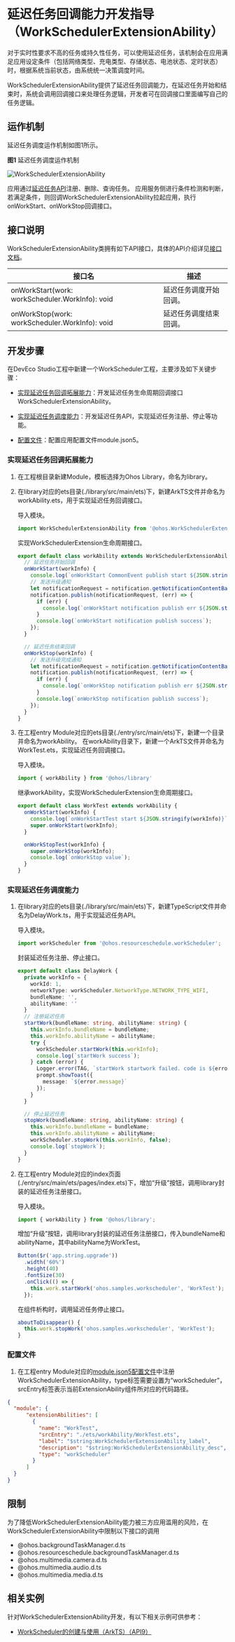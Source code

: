 # 延迟任务回调能力开发指导（WorkSchedulerExtensionAbility）

对于实时性要求不高的任务或持久性任务，可以使用延迟任务，该机制会在应用满足应用设定条件（包括网络类型、充电类型、存储状态、电池状态、定时状态）时，根据系统当前状态，由系统统一决策调度时间。

WorkSchedulerExtensionAbility提供了延迟任务回调能力，在延迟任务开始和结束时，系统会调用回调接口来处理任务逻辑，开发者可在回调接口里面编写自己的任务逻辑。

## 运作机制

延迟任务调度运作机制如图1所示。

  **图1** 延迟任务调度运作机制 

![WorkSchedulerExtensionAbility](figures/WorkSchedulerExtensionAbility.png)

应用通过[延迟任务API](../reference/apis/js-apis-resourceschedule-workScheduler.md)注册、删除、查询任务。
应用服务侧进行条件检测和判断，若满足条件，则回调WorkSchedulerExtensionAbility拉起应用，执行onWorkStart、onWorkStop回调接口。

## 接口说明

WorkSchedulerExtensionAbility类拥有如下API接口，具体的API介绍详见[接口文档](../reference/apis/js-apis-WorkSchedulerExtensionAbility.md)。

| 接口名 | 描述 |
| -------- | -------- |
| onWorkStart(work: workScheduler.WorkInfo): void | 延迟任务调度开始回调。 |
| onWorkStop(work: workScheduler.WorkInfo): void | 延迟任务调度结束回调。 |

## 开发步骤

在DevEco Studio工程中新建一个WorkScheduler工程，主要涉及如下关键步骤：

- [实现延迟任务回调拓展能力](#实现延迟任务回调拓展能力)：开发延迟任务生命周期回调接口WorkSchedulerExtensionAbility。

- [实现延迟任务调度能力](#实现延迟任务调度能力)：开发延迟任务API，实现延迟任务注册、停止等功能。

- [配置文件](#配置文件)：配置应用配置文件module.json5。

### 实现延迟任务回调拓展能力

1. 在工程根目录新建Module，模板选择为Ohos Library，命名为library。

2. 在library对应的ets目录(./library/src/main/ets)下，新建ArkTS文件并命名为workAbility.ets，用于实现延迟任务回调接口。

    导入模块。

    ```ts
    import WorkSchedulerExtensionAbility from '@ohos.WorkSchedulerExtensionAbility';
    ```

    实现WorkSchedulerExtension生命周期接口。

    ```ts
    export default class workAbility extends WorkSchedulerExtensionAbility {
      // 延迟任务开始回调
      onWorkStart(workInfo) {
        console.log(`onWorkStart CommonEvent publish start ${JSON.stringify(workInfo)}`);
        // 发送升级通知
        let notificationRequest = notification.getNotificationContentBasic('upgrade', upgradeMessage, '');
        notification.publish(notificationRequest, (err) => {
          if (err) {
            console.log(`onWorkStart notification publish err ${JSON.stringify(err)}`);
          }
          console.log(`onWorkStart notification publish success`);
        });
      }

      // 延迟任务结束回调
      onWorkStop(workInfo) {
        // 发送升级完成通知
        let notificationRequest = notification.getNotificationContentBasic('upgrade', 'upgrade success', '');
        notification.publish(notificationRequest, (err) => {
          if (err) {
            console.log(`onWorkStop notification publish err ${JSON.stringify(err)}`);
          }
          console.log(`onWorkStop notification publish success`);
        });
      }
    }
    ```

3. 在工程entry Module对应的ets目录(./entry/src/main/ets)下，新建一个目录并命名为workAbility。
   在workAbility目录下，新建一个ArkTS文件并命名为WorkTest.ets，实现延迟任务回调接口。

    导入模块。

    ```ts
    import { workAbility } from '@ohos/library'
    ```

    继承workAbility，实现WorkSchedulerExtension生命周期接口。

    ```ts
    export default class WorkTest extends workAbility {
      onWorkStart(workInfo) {
        console.log(`onWorkStartTest start ${JSON.stringify(workInfo)}`);
        super.onWorkStart(workInfo);
      }
   
      onWorkStopTest(workInfo) {
        super.onWorkStop(workInfo);
        console.log(`onWorkStop value`);
      }
    }
    ```

### 实现延迟任务调度能力

1. 在library对应的ets目录(./library/src/main/ets)下，新建TypeScript文件并命名为DelayWork.ts，用于实现延迟任务API。

    导入模块。

    ```ts
    import workScheduler from '@ohos.resourceschedule.workScheduler';
    ```

    封装延迟任务注册、停止接口。

    ```ts
    export default class DelayWork {
      private workInfo = {
        workId: 1,
        networkType: workScheduler.NetworkType.NETWORK_TYPE_WIFI,
        bundleName: '',
        abilityName: ''
      }
      // 注册延迟任务
      startWork(bundleName: string, abilityName: string) {
        this.workInfo.bundleName = bundleName;
        this.workInfo.abilityName = abilityName;
        try {
          workScheduler.startWork(this.workInfo);
          console.log(`startWork success`);
        } catch (error) {
          Logger.error(TAG, `startWork startwork failed. code is ${error.code} message is ${error.message}`);
          prompt.showToast({
            message: `${error.message}`
          });
        }
      }

      // 停止延迟任务
      stopWork(bundleName: string, abilityName: string) {
        this.workInfo.bundleName = bundleName;
        this.workInfo.abilityName = abilityName;
        workScheduler.stopWork(this.workInfo, false);
        console.log(`stopWork`);
      }
    }
    ```

2. 在工程entry Module对应的index页面(./entry/src/main/ets/pages/index.ets)下，增加“升级”按钮，调用library封装的延迟任务注册接口。

    导入模块。

    ```ts
    import { workAbility } from '@ohos/library';
    ```

    增加“升级”按钮，调用library封装的延迟任务注册接口，传入bundleName和abilityName，其中abilityName为WorkTest。

    ```ts
    Button($r('app.string.upgrade'))
      .width('60%')
      .height(40)
      .fontSize(30)
      .onClick(() => {
        this.work.startWork('ohos.samples.workscheduler', 'WorkTest');
      });
    ```

    在组件析构时，调用延迟任务停止接口。

    ```ts
    aboutToDisappear() {
      this.work.stopWork('ohos.samples.workscheduler', 'WorkTest');
    }
    ```

### 配置文件

1. 在工程entry Module对应的[module.json5配置文件](../quick-start/module-configuration-file.md)中注册WorkSchedulerExtensionAbility，type标签需要设置为“workScheduler”，srcEntry标签表示当前ExtensionAbility组件所对应的代码路径。
   
  ```json
  {
    "module": {
        "extensionAbilities": [
          {
            "name": "WorkTest",
            "srcEntry": "./ets/workAbility/WorkTest.ets",
            "label": "$string:WorkSchedulerExtensionAbility_label",
            "description": "$string:WorkSchedulerExtensionAbility_desc",
            "type": "workScheduler"
          }
        ]
    }
  }
  ```

## 限制

为了降低WorkSchedulerExtensionAbility能力被三方应用滥用的风险，在WorkSchedulerExtensionAbility中限制以下接口的调用

- @ohos.backgroundTaskManager.d.ts
- @ohos.resourceschedule.backgroundTaskManager.d.ts
- @ohos.multimedia.camera.d.ts
- @ohos.multimedia.audio.d.ts
- @ohos.multimedia.media.d.ts

## 相关实例

针对WorkSchedulerExtensionAbility开发，有以下相关示例可供参考：

- [WorkScheduler的创建与使用（ArkTS）（API9）](https://gitee.com/openharmony/applications_app_samples/tree/OpenHarmony-4.0-Beta1/code/BasicFeature/TaskManagement/WorkScheduler)

